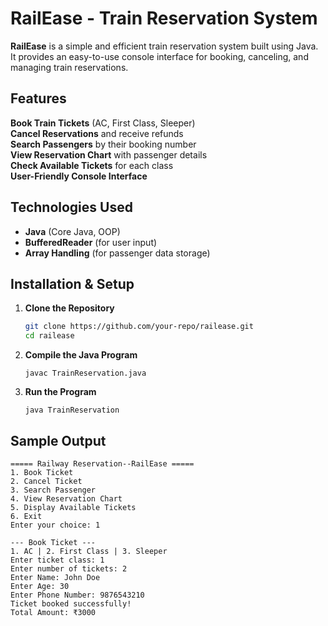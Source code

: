 #  RailEase - Train Reservation System
**RailEase** is a simple and efficient train reservation system built using Java. It provides an easy-to-use console interface for booking, canceling, and managing train reservations.

##  Features

 **Book Train Tickets** (AC, First Class, Sleeper)  
 **Cancel Reservations** and receive refunds  
 **Search Passengers** by their booking number  
 **View Reservation Chart** with passenger details  
 **Check Available Tickets** for each class  
 **User-Friendly Console Interface**  

## Technologies Used

- **Java** (Core Java, OOP)
- **BufferedReader** (for user input)
- **Array Handling** (for passenger data storage)

## Installation & Setup

1. **Clone the Repository**  
   ```bash
   git clone https://github.com/your-repo/railease.git
   cd railease
   ```
2. **Compile the Java Program**
   ```
   javac TrainReservation.java
   ```
3. **Run the Program**
   ```
   java TrainReservation
   ```

## Sample Output
```text 
===== Railway Reservation--RailEase =====
1. Book Ticket
2. Cancel Ticket
3. Search Passenger
4. View Reservation Chart
5. Display Available Tickets
6. Exit
Enter your choice: 1

--- Book Ticket ---
1. AC | 2. First Class | 3. Sleeper
Enter ticket class: 1
Enter number of tickets: 2
Enter Name: John Doe
Enter Age: 30
Enter Phone Number: 9876543210
Ticket booked successfully!
Total Amount: ₹3000
